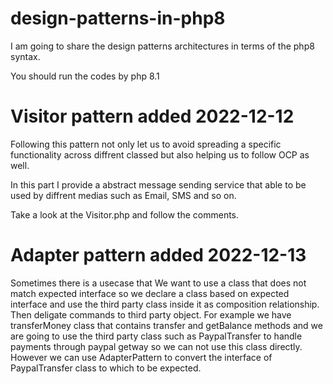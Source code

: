 # design-patterns-in-php8

I am going to share the design patterns architectures in terms of the php8 syntax.

You should run the codes by php 8.1

# Visitor pattern added 2022-12-12

Following this pattern not only let us to avoid spreading a specific functionality across diffrent classed but also helping us to follow OCP as well.

In this part I provide a abstract message sending service that able to be used
by diffrent medias such as Email, SMS and so on.

Take a look at the Visitor.php and follow the comments.

# Adapter pattern added 2022-12-13

Sometimes there is a usecase that We want to use a class that does not match expected interface so we declare a class based on expected interface and
use the third party class inside it as composition relationship. Then deligate commands to third party object.
For example we have transferMoney class that contains transfer and getBalance methods and we are going to use the third party class such as
PaypalTransfer to handle payments through paypal getway so we can not use this class directly. However we can use AdapterPattern to convert the interface of PaypalTransfer class to which to be expected.
